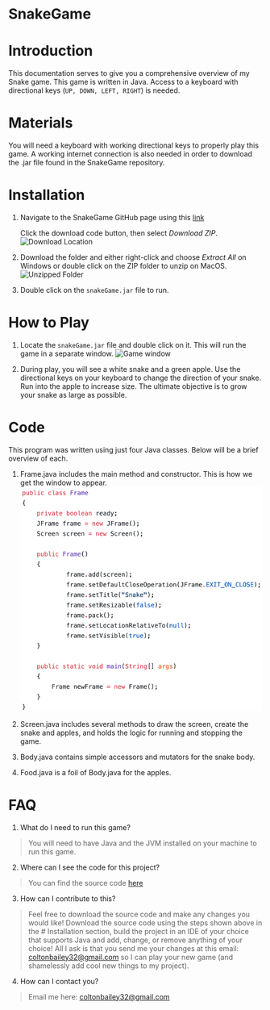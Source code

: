 # SnakeGame

# Introduction

This documentation serves to give you a comprehensive overview of my Snake game. This game is written in Java. Access to a keyboard with directional keys (`UP, DOWN, LEFT, RIGHT`) is needed. 


# Materials

You will need a keyboard with working directional keys to properly play this game. A working internet connection is also needed in order to download the .jar file found in the SnakeGame repository. 


# Installation

1. Navigate to the SnakeGame GitHub page using this [link](https://github.com/Coltinho10/SnakeGame) 

    Click the download code button, then select *Download ZIP*.
![Download Location](https://github.com/Coltinho10/DocumentationImages/blob/main/github.png)

2. Download the folder and either right-click and choose *Extract All* on Windows or double click on the ZIP folder to unzip on MacOS.
    ![Unzipped Folder](https://github.com/Coltinho10/DocumentationImages/blob/main/zipfile.png)

3. Double click on the `snakeGame.jar` file to run.


# How to Play

1. Locate the `snakeGame.jar` file and double click on it. This will run the game in a separate window.
![Game window](https://github.com/Coltinho10/DocumentationImages/blob/main/snakeWindow.png)

2. During play, you will see a white snake and a green apple. Use the directional keys on your keyboard to change the direction of your snake. Run into the apple to increase size. The ultimate objective is to grow your snake as large as possible. 


# Code

This program was written using just four Java classes. Below will be a brief overview of each. 

1. Frame.java includes the main method and constructor. This is how we get the window to appear. 
![Frame.java](https://github.com/Coltinho10/SnakeGame/blob/master/frame.png)

2. Screen.java includes several methods to draw the screen, create the snake and apples, and holds the logic for running and stopping the game. 

3. Body.java contains simple accessors and mutators for the snake body.

4. Food.java is a foil of Body.java for the apples. 


# FAQ

1. What do I need to run this game?
> You will need to have Java and the JVM installed on your machine to run this game.  

2. Where can I see the code for this project?
> You can find the source code [here](https://github.com/Coltinho10/SnakeGame)

3. How can I contribute to this?
> Feel free to download the source code and make any changes you would like! Download the source code using the steps shown above in the # Installation section, build the project in an IDE of your choice that supports Java and add, change, or remove anything of your choice! All I ask is that you send me your changes at this email: coltonbailey32@gmail.com so I can play your new game (and shamelessly add cool new things to my project). 

4. How can I contact you?
> Email me here: coltonbailey32@gmail.com
